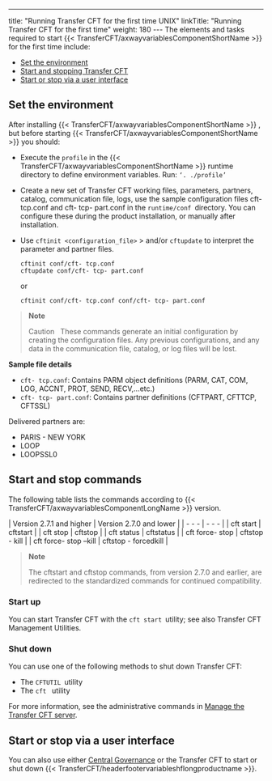 ---
title: "Running Transfer CFT for the first time UNIX"
linkTitle: "Running Transfer CFT for the first time"
weight: 180
--- The elements and tasks required to
start {{< TransferCFT/axwayvariablesComponentShortName  >}} for the first time include:

- [Set the environment](#Set)
- [Start and stopping Transfer
    CFT](#Configuring_CFT_)
- [Start or stop via a user interface](#Start2)

<span id="Set"></span>

## Set the environment

After installing {{< TransferCFT/axwayvariablesComponentShortName  >}}
, but before starting {{< TransferCFT/axwayvariablesComponentShortName  >}} you should:

- Execute the `profile` in the {{< TransferCFT/axwayvariablesComponentShortName >}} runtime directory to define environment
    variables. Run: `‘. ./profile’`
- Create a new set of Transfer
    CFT working files, parameters, partners, catalog, communication file, logs,
    use the sample configuration files cft- tcp.conf and cft- tcp- part.conf in the `runtime/conf `directory. You can configure these during the product installation, or manually after installation.
- Use `cftinit <configuration_file>` > and/or `cftupdate` to interpret the parameter and
    partner files.  
    ```
    cftinit conf/cft- tcp.conf
    cftupdate conf/cft- tcp- part.conf
    ```

    or  
    ```
    cftinit conf/cft- tcp.conf conf/cft- tcp- part.conf
    ```

> **Note**
>
> Caution  
> These commands generate an initial configuration by creating the configuration files. Any previous configurations, and any data in the communication file, catalog, or log files will be lost.

****Sample file details****

- `cft- tcp.conf`: Contains PARM object definitions (PARM, CAT, COM, LOG, ACCNT, PROT, SEND, RECV,...etc.)
- `cft- tcp- part.conf`: Contains partner definitions (CFTPART, CFTTCP, CFTSSL)

Delivered partners are:

- PARIS - NEW YORK
- LOOP
- LOOPSSL0

## Start and stop commands

The following table lists the commands according to {{< TransferCFT/axwayvariablesComponentLongName  >}} version.

| Version 2.7.1 and higher  | Version 2.7.0 and lower  |
| - - - | - - - |
| cft start  | cftstart  |
| cft stop  | cftstop  |
| cft status  | cftstatus  |
| cft force- stop  | cftstop - kill  |
| cft force- stop –kill  | cftstop - forcedkill  |

> **Note**
>
> The cftstart and cftstop commands, from version 2.7.0 and earlier, are redirected to the standardized commands for continued compatibility.

<span id="Configuring_CFT_"></span>

### Start up

You can start Transfer CFT with the `cft start `utility; see also Transfer CFT Management Utilities.

<span id="Shut"></span>

### Shut down

You can use one of the following methods to shut down Transfer CFT:

- The `CFTUTIL `utility
- The `cft ` utility

For more information, see the administrative commands in [Manage the Transfer CFT server](https://docs.axway.com/bundle/TransferCFT_38_UsersGuide_allOS_en_HTML5/page/Content/administration/start_stop_cft.htm).

<span id="Start2"></span>

## Start or stop via a user interface

You can also use either [Central Governance](https://docs.axway.com/bundle/CentralGovernance_113_UsersGuide_allOS_en_HTML5/page/Content/CentralGov/operations/t_startCFT.htm) or the Transfer CFT to start or shut down {{< TransferCFT/headerfootervariableshflongproductname  >}}.
